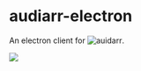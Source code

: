 # audiarr-electron

An electron client for ![auidarr](https://github.com/trevordavies095/audiarr).

![](https://i.imgur.com/MVA1jde.jpeg)
